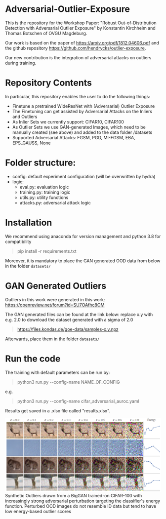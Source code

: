 # Adversarial-Outlier-Exposure
This is the repository for the Workshop Paper: "Robust Out-of-Distribution Detection with Adversarial Outlier Exposure" by Konstantin Kirchheim and Thomas Botschen of OVGU Magdeburg.

Our work is based on the paper of https://arxiv.org/pdf/1812.04606.pdf and the github repository https://github.com/hendrycks/outlier-exposure.

Our new contribution is the integration of adversarial attacks on outliers during training.




# Repository Contents
In particular, this repository enables the user to do the following things:
- Finetune a pretrained WideResNet with (Adversarial) Outlier Exposure
- The Finetuning can get assisted by Adversarial Attacks on the Inliers and Outliers
- As Inlier Sets we currently support: CIFAR10, CIFAR100
- As Outlier Sets we use GAN-generated Images, which need to be manually created (see above) and added to the data folder /datasets
- Supported Adversarial Attacks: FGSM, PGD, MI-FGSM, EBA, EPS_GAUSS, None

 # Folder structure:
- config: default experiment configuration (will be overwritten by hydra)
- logic: 
    - eval.py: evaluation logic
    - training.py: training logic
    - utils.py: utility functions
    - attacks.py: adversarial attack logic

# Installation
We recommend using anaconda for version management and python 3.8 for compatibility
> pip install -r requirements.txt

Moreover, it is mandatory to place the GAN generated OOD data from below in the folder ```datasets/```
# GAN Generated Outliers
Outliers in this work were generated in this work: https://openreview.net/forum?id=SU7OAfhc8OM

The GAN generated files can be found at the link below: replace x.y with e.g. 2.0 to download the dataset generated with a sigma of 2.0 
> https://files.kondas.de/goe-data/samples-x.y.npz

Afterwards, place them in the folder ```datasets/```

# Run the code
The training with default parameters can be run by:
>python3 run.py --config-name NAME_OF_CONFIG

e.g.
>python3 run.py --config-name cifar_adversarial_auroc.yaml

Results get saved in a .xlsx file called "results.xlsx".

![Showcase of functioning of Adversarial Outlier Exposure on CIFAR-100](example.png)
Synthetic Outliers drawn from a BigGAN trained-on CIFAR-100 with increasingly strong adversarial perturbation targeting the classifier's energy function. Perturbed OOD images do not resemble ID data but tend to have low energy-based outlier scores